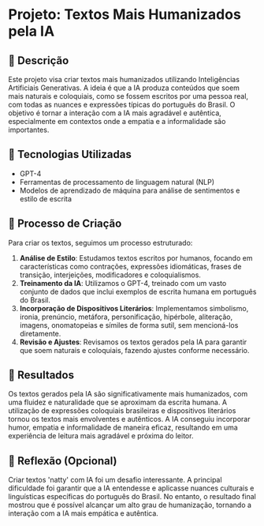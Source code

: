 # Projeto: Textos Mais Humanizados pela IA

## 📒 Descrição
Este projeto visa criar textos mais humanizados utilizando Inteligências Artificiais Generativas. A ideia é que a IA produza conteúdos que soem mais naturais e coloquiais, como se fossem escritos por uma pessoa real, com todas as nuances e expressões típicas do português do Brasil. O objetivo é tornar a interação com a IA mais agradável e autêntica, especialmente em contextos onde a empatia e a informalidade são importantes.

## 🤖 Tecnologias Utilizadas
- GPT-4
- Ferramentas de processamento de linguagem natural (NLP)
- Modelos de aprendizado de máquina para análise de sentimentos e estilo de escrita

## 🧐 Processo de Criação
Para criar os textos, seguimos um processo estruturado:

1. **Análise de Estilo**: Estudamos textos escritos por humanos, focando em características como contrações, expressões idiomáticas, frases de transição, interjeições, modificadores e coloquialismos.
2. **Treinamento da IA**: Utilizamos o GPT-4, treinado com um vasto conjunto de dados que inclui exemplos de escrita humana em português do Brasil.
3. **Incorporação de Dispositivos Literários**: Implementamos simbolismo, ironia, prenúncio, metáfora, personificação, hipérbole, aliteração, imagens, onomatopeias e símiles de forma sutil, sem mencioná-los diretamente.
4. **Revisão e Ajustes**: Revisamos os textos gerados pela IA para garantir que soem naturais e coloquiais, fazendo ajustes conforme necessário.

## 🚀 Resultados
Os textos gerados pela IA são significativamente mais humanizados, com uma fluidez e naturalidade que se aproximam da escrita humana. A utilização de expressões coloquiais brasileiras e dispositivos literários tornou os textos mais envolventes e autênticos. A IA conseguiu incorporar humor, empatia e informalidade de maneira eficaz, resultando em uma experiência de leitura mais agradável e próxima do leitor.

## 💭 Reflexão (Opcional)
Criar textos 'natty' com IA foi um desafio interessante. A principal dificuldade foi garantir que a IA entendesse e aplicasse nuances culturais e linguísticas específicas do português do Brasil. No entanto, o resultado final mostrou que é possível alcançar um alto grau de humanização, tornando a interação com a IA mais empática e autêntica.

